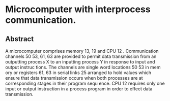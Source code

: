 # Microcomputer with interprocess communication.

## Abstract
A microcomputer comprises memory 13, 19 and CPU 12 . Communication channels 50 53, 61, 63 are provided to permit data transmission from an outputting process X to an inputting process Y in response to input and output instruc tions. The channels are single word locations 50 53 in mem ory or registers 61, 63 in serial links 25 arranged to hold values which ensure that data transmission occurs when both processes are at corresponding stages in their program sequ ence. CPU 12 requires only one input or output instruction in a process program in order to effect data transmission.